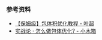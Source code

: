 

### 参考资料

- [【保姆级】包体积优化教程 - 叶超](https://juejin.cn/post/7116089040264232967)
- [实战论 · 怎么做包体优化? - 小木箱](https://juejin.cn/post/7179230851853451323)